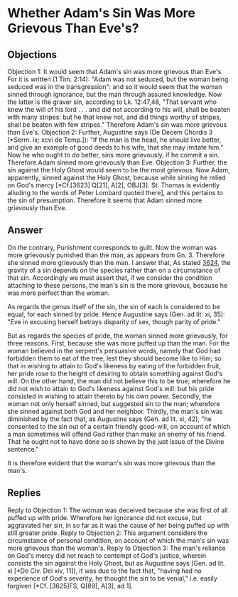 # Whether Adam's Sin Was More Grievous Than Eve's?
## Objections
Objection 1: It would seem that Adam's sin was more grievous than Eve's. For it is written (1 Tim. 2:14): "Adam was not seduced, but the woman being seduced was in the transgression": and so it would seem that the woman sinned through ignorance, but the man through assured knowledge. Now the latter is the graver sin, according to Lk. 12:47,48, "That servant who knew the will of his lord . . . and did not according to his will, shall be beaten with many stripes: but he that knew not, and did things worthy of stripes, shall be beaten with few stripes." Therefore Adam's sin was more grievous than Eve's.
Objection 2: Further, Augustine says (De Decem Chordis 3 [*Serm. ix; xcvi de Temp.]): "If the man is the head, he should live better, and give an example of good deeds to his wife, that she may imitate him." Now he who ought to do better, sins more grievously, if he commit a sin. Therefore Adam sinned more grievously than Eve.
Objection 3: Further, the sin against the Holy Ghost would seem to be the most grievous. Now Adam, apparently, sinned against the Holy Ghost, because while sinning he relied on God's mercy [*Cf.[3623] Q[21], A[2], OBJ[3]. St. Thomas is evidently alluding to the words of Peter Lombard quoted there], and this pertains to the sin of presumption. Therefore it seems that Adam sinned more grievously than Eve.
## Answer
On the contrary, Punishment corresponds to guilt. Now the woman was more grievously punished than the man, as appears from Gn. 3. Therefore she sinned more grievously than the man.
I answer that, As stated [3624](A[3]), the gravity of a sin depends on the species rather than on a circumstance of that sin. Accordingly we must assert that, if we consider the condition attaching to these persons, the man's sin is the more grievous, because he was more perfect than the woman.

As regards the genus itself of the sin, the sin of each is considered to be equal, for each sinned by pride. Hence Augustine says (Gen. ad lit. xi, 35): "Eve in excusing herself betrays disparity of sex, though parity of pride."

But as regards the species of pride, the woman sinned more grievously, for three reasons. First, because she was more puffed up than the man. For the woman believed in the serpent's persuasive words, namely that God had forbidden them to eat of the tree, lest they should become like to Him; so that in wishing to attain to God's likeness by eating of the forbidden fruit, her pride rose to the height of desiring to obtain something against God's will. On the other hand, the man did not believe this to be true; wherefore he did not wish to attain to God's likeness against God's will: but his pride consisted in wishing to attain thereto by his own power. Secondly, the woman not only herself sinned, but suggested sin to the man; wherefore she sinned against both God and her neighbor. Thirdly, the man's sin was diminished by the fact that, as Augustine says (Gen. ad lit. xi, 42), "he consented to the sin out of a certain friendly good-will, on account of which a man sometimes will offend God rather than make an enemy of his friend. That he ought not to have done so is shown by the just issue of the Divine sentence."

It is therefore evident that the woman's sin was more grievous than the man's.
## Replies
Reply to Objection 1: The woman was deceived because she was first of all puffed up with pride. Wherefore her ignorance did not excuse, but aggravated her sin, in so far as it was the cause of her being puffed up with still greater pride.
Reply to Objection 2: This argument considers the circumstance of personal condition, on account of which the man's sin was more grievous than the woman's.
Reply to Objection 3: The man's reliance on God's mercy did not reach to contempt of God's justice, wherein consists the sin against the Holy Ghost, but as Augustine says (Gen. ad lit. xi [*De Civ. Dei xiv, 11]), it was due to the fact that, "having had no experience of God's severity, he thought the sin to be venial," i.e. easily forgiven [*Cf. [3625]FS, Q[89], A[3], ad 1].